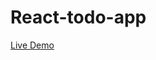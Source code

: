 # React-todo-app

<a target='_blank' href= 'https://marziamahjabin.github.io/React-todo-app/'>Live Demo</a>
